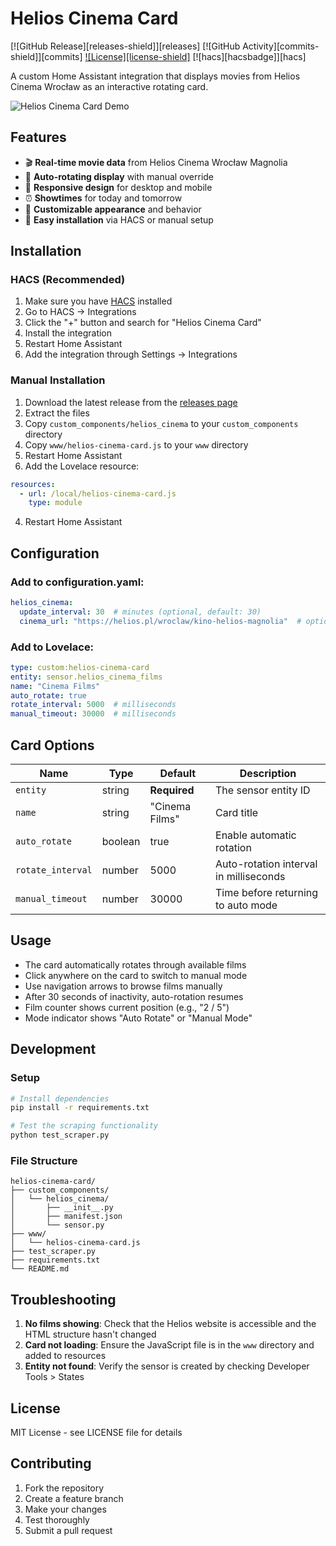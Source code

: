 # Helios Cinema Card

[![GitHub Release][releases-shield]][releases]
[![GitHub Activity][commits-shield]][commits]
[![License][license-shield]](LICENSE)
[![hacs][hacsbadge]][hacs]

A custom Home Assistant integration that displays movies from Helios Cinema Wrocław as an interactive rotating card.

![Helios Cinema Card Demo](demo-screenshot.png)

## Features

- 🎬 **Real-time movie data** from Helios Cinema Wrocław Magnolia
- 🔄 **Auto-rotating display** with manual override
- 📱 **Responsive design** for desktop and mobile
- ⏰ **Showtimes** for today and tomorrow
- 🎨 **Customizable appearance** and behavior
- 🚀 **Easy installation** via HACS or manual setup

## Installation

### HACS (Recommended)

1. Make sure you have [HACS](https://hacs.xyz/) installed
2. Go to HACS → Integrations
3. Click the "+" button and search for "Helios Cinema Card"
4. Install the integration
5. Restart Home Assistant
6. Add the integration through Settings → Integrations

### Manual Installation

1. Download the latest release from the [releases page](https://github.com/yourusername/helios-cinema-card/releases)
2. Extract the files
3. Copy `custom_components/helios_cinema` to your `custom_components` directory
4. Copy `www/helios-cinema-card.js` to your `www` directory
5. Restart Home Assistant
6. Add the Lovelace resource:

```yaml
resources:
  - url: /local/helios-cinema-card.js
    type: module
```

4. Restart Home Assistant

## Configuration

### Add to configuration.yaml:

```yaml
helios_cinema:
  update_interval: 30  # minutes (optional, default: 30)
  cinema_url: "https://helios.pl/wroclaw/kino-helios-magnolia"  # optional
```

### Add to Lovelace:

```yaml
type: custom:helios-cinema-card
entity: sensor.helios_cinema_films
name: "Cinema Films"
auto_rotate: true
rotate_interval: 5000  # milliseconds
manual_timeout: 30000  # milliseconds
```

## Card Options

| Name | Type | Default | Description |
|------|------|---------|-------------|
| `entity` | string | **Required** | The sensor entity ID |
| `name` | string | "Cinema Films" | Card title |
| `auto_rotate` | boolean | true | Enable automatic rotation |
| `rotate_interval` | number | 5000 | Auto-rotation interval in milliseconds |
| `manual_timeout` | number | 30000 | Time before returning to auto mode |

## Usage

- The card automatically rotates through available films
- Click anywhere on the card to switch to manual mode
- Use navigation arrows to browse films manually
- After 30 seconds of inactivity, auto-rotation resumes
- Film counter shows current position (e.g., "2 / 5")
- Mode indicator shows "Auto Rotate" or "Manual Mode"

## Development

### Setup

```bash
# Install dependencies
pip install -r requirements.txt

# Test the scraping functionality
python test_scraper.py
```

### File Structure

```
helios-cinema-card/
├── custom_components/
│   └── helios_cinema/
│       ├── __init__.py
│       ├── manifest.json
│       └── sensor.py
├── www/
│   └── helios-cinema-card.js
├── test_scraper.py
├── requirements.txt
└── README.md
```

## Troubleshooting

1. **No films showing**: Check that the Helios website is accessible and the HTML structure hasn't changed
2. **Card not loading**: Ensure the JavaScript file is in the `www` directory and added to resources
3. **Entity not found**: Verify the sensor is created by checking Developer Tools > States

## License

MIT License - see LICENSE file for details

## Contributing

1. Fork the repository
2. Create a feature branch
3. Make your changes
4. Test thoroughly
5. Submit a pull request
